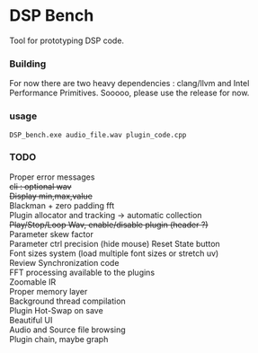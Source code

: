 # DSP Bench

Tool for prototyping DSP code.

### Building
For now there are two heavy dependencies : clang/llvm and Intel Performance Primitives. Sooooo, please use the release for now. 

### usage 
```
DSP_bench.exe audio_file.wav plugin_code.cpp 
```

### TODO

Proper error messages \
~~cli : optional wav~~ \
~~Display min,max,value~~ \
Blackman + zero padding fft \
Plugin allocator and tracking -> automatic collection \
~~Play/Stop/Loop Wav, enable/disable plugin (header ?)~~ \
Parameter skew factor \
Parameter ctrl precision (hide mouse)
Reset State button \
Font sizes system (load multiple font sizes or stretch uv) \
Review Synchronization code \
FFT processing available to the plugins \
Zoomable IR \
Proper memory layer \
Background thread compilation \
Plugin Hot-Swap on save \
Beautiful UI \
Audio and Source file browsing \
Plugin chain, maybe graph 
